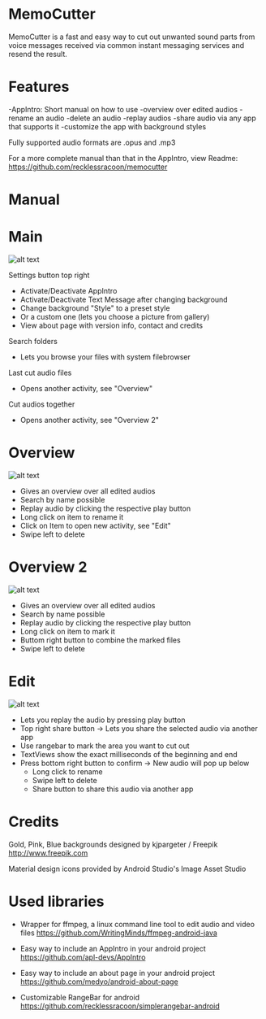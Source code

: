 # MemoCutter

MemoCutter is a fast and easy way to cut out unwanted sound parts from voice messages received via common instant messaging services and resend the result. 

# Features

-AppIntro: Short manual on how to use
-overview over edited audios
-rename an audio
-delete an audio
-replay audios
-share audio via any app that supports it
-customize the app with background styles

Fully supported audio formats are .opus and .mp3

For a more complete manual than that in the AppIntro, view Readme:
https://github.com/recklessracoon/memocutter

# Manual

# Main
![alt text](https://i.imgur.com/lgfItw5.png)

Settings button top right
- Activate/Deactivate AppIntro
- Activate/Deactivate Text Message after changing background
- Change background "Style" to a preset style
- Or a custom one (lets you choose a picture from gallery)
- View about page with version info, contact and credits

Search folders
- Lets you browse your files with system filebrowser

Last cut audio files
- Opens another activity, see "Overview"

Cut audios together
- Opens another activity, see "Overview 2"

# Overview
![alt text](https://i.imgur.com/c5JDWpP.png)

- Gives an overview over all edited audios
- Search by name possible
- Replay audio by clicking the respective play button
- Long click on item to rename it
- Click on Item to open new activity, see "Edit"
- Swipe left to delete

# Overview 2
![alt text](https://i.imgur.com/Q342qV1.png)

- Gives an overview over all edited audios
- Search by name possible
- Replay audio by clicking the respective play button
- Long click on item to mark it
- Buttom right button to combine the marked files
- Swipe left to delete

# Edit
![alt text](https://i.imgur.com/ac0Mtaq.png)

- Lets you replay the audio by pressing play button
- Top right share button
  -> Lets you share the selected audio via another app
- Use rangebar to mark the area you want to cut out
- TextViews show the exact milliseconds of the beginning and end
- Press bottom right button to confirm
  -> New audio will pop up below
  - Long click to rename
  - Swipe left to delete
  - Share button to share this audio via another app

# Credits

Gold, Pink, Blue backgrounds designed by kjpargeter / Freepik
http://www.freepik.com

Material design icons provided by Android Studio's Image Asset Studio

# Used libraries

- Wrapper for ffmpeg, a linux command line tool to edit audio and video files
https://github.com/WritingMinds/ffmpeg-android-java

- Easy way to include an AppIntro in your android project
https://github.com/apl-devs/AppIntro

- Easy way to include an about page in your android project
https://github.com/medyo/android-about-page

- Customizable RangeBar for android
https://github.com/recklessracoon/simplerangebar-android
